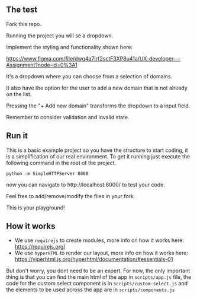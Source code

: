 ## The test
Fork this repo.

Running the project you will se a dropdown.

Implement the styling and functionality shown here: 

https://www.figma.com/file/dwg4a7Irf2sctF3XP8u41a/UX-developer---Assignment?node-id=0%3A1

It's a dropdown where you can choose from a selection of domains.

It also have the option for the user to add a new domain that is not already on the list.

Pressing the "+ Add new domain" transforms the dropdown to a input field.

Remember to consider validation and invalid state.


## Run it

This is a basic example project so you have the structure to start coding, it is a simplification of our real environment.
To get it running just execute the following command in the root of the project.

`python -m SimpleHTTPServer 8000`

now you can navigate to http://localhost:8000/ to test your code.

Feel free to add/remove/modify the files in your fork

This is your playground!

## How it works

- We use `requirejs` to create modules, more info on how it works here: https://requirejs.org/
- We use `hyperHTML` to render our layout, more info on how it works here: https://viperhtml.js.org/hyperhtml/documentation/#essentials-01

But don't worry, you dont need to be an expert.
For now, the only important thing is that you can find the main html of the app in `scripts/app.js` file, the code for the custom select component is in `scripts/custom-select.js` and the elements to be used across the app are in `scripts/components.js`
